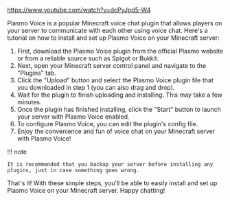 https://www.youtube.com/watch?v=dcPyJpd5-W4

Plasmo Voice is a popular Minecraft voice chat plugin that allows players on your server to communicate with each other
using voice chat. Here's a tutorial on how to install and set up Plasmo Voice on your Minecraft server:

1. First, download the Plasmo Voice plugin from the official Plasmo website or from a reliable source such as Spigot or
   Bukkit.
2. Next, open your Minecraft server control panel and navigate to the "Plugins" tab.
3. Click the "Upload" button and select the Plasmo Voice plugin file that you downloaded in step 1 (you can also drag
   and drop).
4. Wait for the plugin to finish uploading and installing. This may take a few minutes.
5. Once the plugin has finished installing, click the "Start" button to launch your server with Plasmo Voice enabled.
6. To configure Plasmo Voice, you can edit the plugin's config file.
7. Enjoy the convenience and fun of voice chat on your Minecraft server with Plasmo Voice!

!!! note

    It is recommended that you backup your server before installing any plugins, just in case something goes wrong.

That's it! With these simple steps, you'll be able to easily install and set up Plasmo Voice on your Minecraft server.
Happy chatting! 